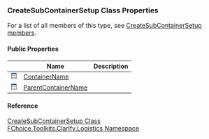 ﻿### CreateSubContainerSetup Class Properties

For a list of all members of this type, see [CreateSubContainerSetup members](FChoice.Toolkits.Clarify~FChoice.Toolkits.Clarify.Logistics.CreateSubContainerSetup_members.md).

#### Public Properties

|   | Name | Description |
| --- | --- | --- |
| ![Public Property](dotnetimages/publicProperty.png) | [ContainerName](FChoice.Toolkits.Clarify~FChoice.Toolkits.Clarify.Logistics.CreateSubContainerSetup~ContainerName.md) |   |
| ![Public Property](dotnetimages/publicProperty.png) | [ParentContainerName](FChoice.Toolkits.Clarify~FChoice.Toolkits.Clarify.Logistics.CreateSubContainerSetup~ParentContainerName.md) |   |





#### Reference

[CreateSubContainerSetup Class](FChoice.Toolkits.Clarify~FChoice.Toolkits.Clarify.Logistics.CreateSubContainerSetup.md)  
[FChoice.Toolkits.Clarify.Logistics Namespace](FChoice.Toolkits.Clarify~FChoice.Toolkits.Clarify.Logistics_namespace.md)